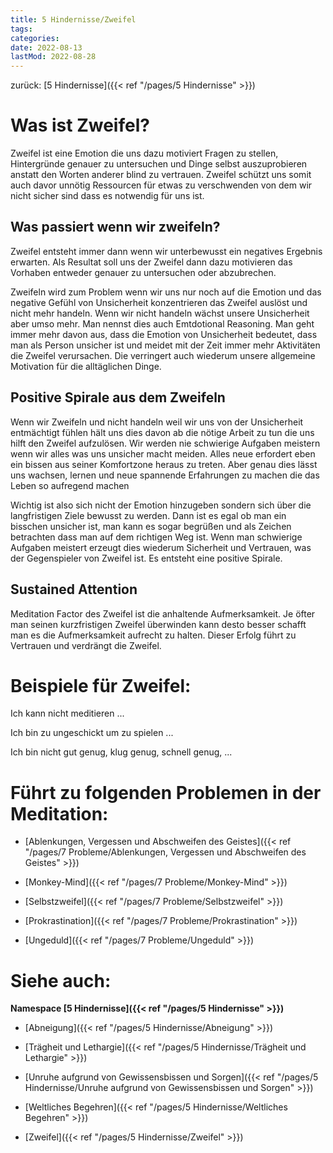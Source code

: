 ```yaml
---
title: 5 Hindernisse/Zweifel
tags:
categories:
date: 2022-08-13
lastMod: 2022-08-28
---
```

zurück: [5 Hindernisse]({{< ref "/pages/5 Hindernisse" >}})



# Was ist Zweifel?

Zweifel ist eine Emotion die uns dazu motiviert Fragen zu stellen, Hintergründe genauer zu untersuchen und Dinge selbst auszuprobieren anstatt den Worten anderer blind zu vertrauen. Zweifel schützt uns somit auch davor unnötig Ressourcen für etwas zu verschwenden von dem wir nicht sicher sind dass es notwendig für uns ist.

## Was passiert wenn wir zweifeln?

Zweifel entsteht immer dann wenn wir unterbewusst ein negatives Ergebnis erwarten. Als Resultat soll uns der Zweifel dann dazu motivieren das Vorhaben entweder genauer zu untersuchen oder abzubrechen.

Zweifeln wird zum Problem wenn wir uns nur noch auf die Emotion und das negative Gefühl von Unsicherheit konzentrieren das Zweifel auslöst und nicht mehr handeln. Wenn wir nicht handeln wächst unsere Unsicherheit aber umso mehr. Man nennst dies auch Emtdotional Reasoning. Man geht immer mehr davon aus, dass die Emotion von Unsicherheit bedeutet, dass man als Person unsicher ist und meidet mit der Zeit immer mehr Aktivitäten die Zweifel verursachen. Die verringert auch wiederum unsere allgemeine Motivation für die alltäglichen Dinge.



## Positive Spirale aus dem Zweifeln

Wenn wir Zweifeln und nicht handeln weil wir uns von der Unsicherheit entmächtigt fühlen hält uns dies davon ab die nötige Arbeit zu tun die uns hilft den Zweifel aufzulösen. Wir werden nie schwierige Aufgaben meistern wenn wir alles was uns unsicher macht meiden. Alles neue erfordert eben ein bissen aus seiner Komfortzone heraus zu treten. Aber genau dies lässt uns wachsen, lernen und neue spannende Erfahrungen zu machen die das Leben so aufregend machen

Wichtig ist also sich nicht der Emotion hinzugeben sondern sich über die langfristigen Ziele bewusst zu werden. Dann ist es egal ob man ein bisschen unsicher ist, man kann es sogar begrüßen und als Zeichen betrachten dass man auf dem richtigen Weg ist. Wenn man schwierige Aufgaben meistert erzeugt dies wiederum Sicherheit und Vertrauen, was der Gegenspieler von Zweifel ist. Es entsteht eine positive Spirale.



## Sustained Attention

Meditation Factor des Zweifel ist die anhaltende Aufmerksamkeit. Je öfter man seinen kurzfristigen Zweifel überwinden kann desto besser schafft man es die Aufmerksamkeit aufrecht zu halten. Dieser Erfolg führt zu Vertrauen und verdrängt die Zweifel.



# Beispiele für Zweifel:

Ich kann nicht meditieren ...

Ich bin zu ungeschickt um zu spielen ...

Ich bin nicht gut genug, klug genug, schnell genug, ...



# Führt zu folgenden Problemen in der Meditation:

  + [Ablenkungen, Vergessen und Abschweifen des Geistes]({{< ref "/pages/7 Probleme/Ablenkungen, Vergessen und Abschweifen des Geistes" >}})

  + [Monkey-Mind]({{< ref "/pages/7 Probleme/Monkey-Mind" >}})

  + [Selbstzweifel]({{< ref "/pages/7 Probleme/Selbstzweifel" >}})

  + [Prokrastination]({{< ref "/pages/7 Probleme/Prokrastination" >}})

  + [Ungeduld]({{< ref "/pages/7 Probleme/Ungeduld" >}})



# Siehe auch:

**Namespace [5 Hindernisse]({{< ref "/pages/5 Hindernisse" >}})**

  + [Abneigung]({{< ref "/pages/5 Hindernisse/Abneigung" >}})

  + [Trägheit und Lethargie]({{< ref "/pages/5 Hindernisse/Trägheit und Lethargie" >}})

  + [Unruhe aufgrund von Gewissensbissen und Sorgen]({{< ref "/pages/5 Hindernisse/Unruhe aufgrund von Gewissensbissen und Sorgen" >}})

  + [Weltliches Begehren]({{< ref "/pages/5 Hindernisse/Weltliches Begehren" >}})

  + [Zweifel]({{< ref "/pages/5 Hindernisse/Zweifel" >}})


